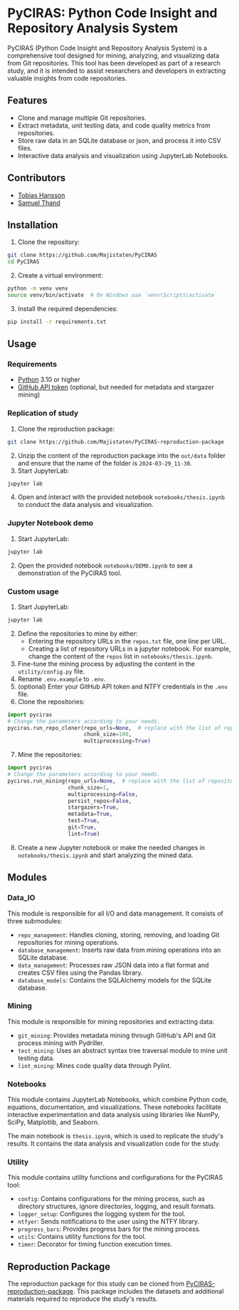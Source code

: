 # PyCIRAS: Python Code Insight and Repository Analysis System

PyCIRAS (Python Code Insight and Repository Analysis System) is a comprehensive tool designed for mining, analyzing, and
visualizing data from Git repositories. This tool has been developed as part of a research study, and it is intended to
assist researchers and developers in extracting valuable insights from code repositories.

## Features

- Clone and manage multiple Git repositories.
- Extract metadata, unit testing data, and code quality metrics from repositories.
- Store raw data in an SQLite database or json, and process it into CSV files.
- Interactive data analysis and visualization using JupyterLab Notebooks.

## Contributors
  - [Tobias Hansson](https://github.com/Majistaten)
  - [Samuel Thand](https://github.com/SamuelThand)

## Installation

1. Clone the repository:

```bash
git clone https://github.com/Majistaten/PyCIRAS
cd PyCIRAS
```

2. Create a virtual environment:

```bash
python -m venv venv
source venv/bin/activate  # On Windows use `venv\Scripts\activate`
```

3. Install the required dependencies:

```bash
pip install -r requirements.txt
```

## Usage

### Requirements

- [Python](https://www.python.org/downloads/) 3.10 or higher
- [GitHub API token](https://github.com/settings/tokens) (optional, but needed for metadata and stargazer mining)

### Replication of study

1. Clone the reproduction package:

```bash
git clone https://github.com/Majistaten/PyCIRAS-reproduction-package
```

2. Unzip the content of the reproduction package into the `out/data` folder and ensure that the name of the folder
   is `2024-03-29_11-30`.
3. Start JupyterLab:

```bash
jupyter lab
```

4. Open and interact with the provided notebook `notebooks/thesis.ipynb` to conduct the data analysis and visualization.

### Jupyter Notebook demo

1. Start JupyterLab:

```bash
jupyter lab
```

2. Open the provided notebook `notebooks/DEMO.ipynb` to see a demonstration of the PyCIRAS tool.

### Custom usage

1. Start JupyterLab:

```bash
jupyter lab
```

2. Define the repositories to mine by either:
    - Entering the repository URLs in the `repos.txt` file, one line per URL.
    - Creating a list of repository URLs in a jupyter notebook. For example, change the content of the `repos` list in
      `notebooks/thesis.ipynb`.
3. Fine-tune the mining process by adjusting the content in the `utility/config.py` file.
4. Rename `.env.example` to `.env`.
5. (optional) Enter your GitHub API token and NTFY credentials in the `.env` file.
6. Clone the repositories:
```python
import pyciras
# Change the parameters according to your needs.
pyciras.run_repo_cloner(repo_urls=None,  # replace with the list of repository URLs if not using repos.txt
                        chunk_size=100,
                        multiprocessing=True)
```
7. Mine the repositories:
```python
import pyciras
# Change the parameters according to your needs.
pyciras.run_mining(repo_urls=None,  # replace with the list of repository URLs if not using repos.txt
                   chunk_size=1,
                   multiprocessing=False,
                   persist_repos=False,
                   stargazers=True,
                   metadata=True,
                   test=True,
                   git=True,
                   lint=True)
```
8. Create a new Jupyter notebook or make the needed changes in `notebooks/thesis.ipynb` and start analyzing the mined
   data.

## Modules

### Data_IO

This module is responsible for all I/O and data management. It consists of three submodules:

- `repo_management`: Handles cloning, storing, removing, and loading Git repositories for mining operations.
- `database_management`: Inserts raw data from mining operations into an SQLite database.
- `data_management`: Processes raw JSON data into a flat format and creates CSV files using the Pandas library.
- `database_models`: Contains the SQLAlchemy models for the SQLite database.

### Mining

This module is responsible for mining repositories and extracting data:

- `git_mining`: Provides metadata mining through GitHub's API and Git process mining with Pydriller.
- `test_mining`: Uses an abstract syntax tree traversal module to mine unit testing data.
- `lint_mining`: Mines code quality data through Pylint.

### Notebooks

This module contains JupyterLab Notebooks, which combine Python code, equations, documentation, and visualizations.
These notebooks facilitate interactive experimentation and data analysis using libraries like NumPy, SciPy, Matplotlib,
and Seaborn.

The main notebook is `thesis.ipynb`, which is used to replicate the study's results. It contains the data analysis and
visualization code for the study.

### Utility

This module contains utility functions and configurations for the PyCIRAS tool:

- `config`: Contains configurations for the mining process, such as directory structures, ignore directories, logging, and result formats.
- `logger_setup`: Configures the logging system for the tool.
- `ntfyer`: Sends notifications to the user using the NTFY library.
- `progress_bars`: Provides progress bars for the mining process.
- `utils`: Contains utility functions for the tool.
- `timer`: Decorator for timing function execution times.

## Reproduction Package

The reproduction package for this study can be cloned
from [PyCIRAS-reproduction-package](https://github.com/Majistaten/PyCIRAS-reproduction-package). This package includes
the datasets and additional materials required to reproduce the study's results.
